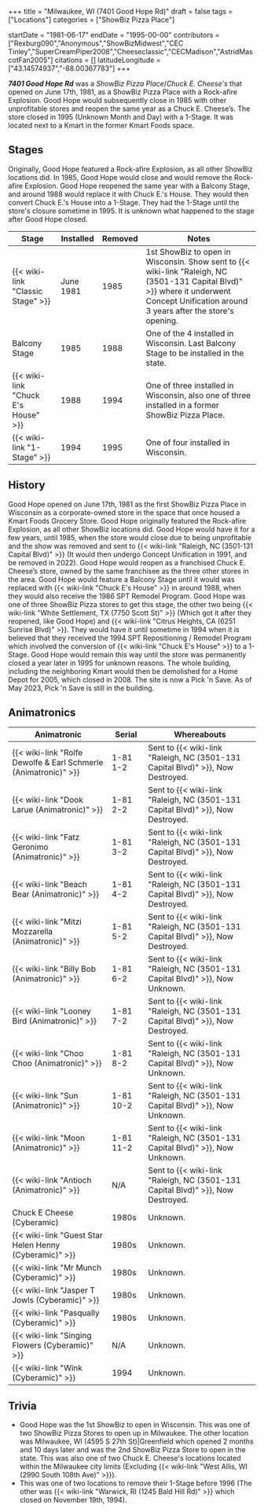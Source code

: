 +++
title = "Milwaukee, WI (7401 Good Hope Rd)"
draft = false
tags = ["Locations"]
categories = ["ShowBiz Pizza Place"]


startDate = "1981-06-17"
endDate = "1995-00-00"
contributors = ["Rexburg090","Anonymous","ShowBizMidwest","CEC Tinley","SuperCreamPiper2008","Cheeseclassic","CECMadison","AstridMascotFan2005"]
citations = []
latitudeLongitude = ["43.14574937","-88.00367783"]
+++

***7401 Good Hope Rd*** was a *ShowBiz Pizza Place*/*Chuck E. Cheese's* that opened on June 17th, 1981, as a ShowBiz Pizza Place with a Rock-afire Explosion. Good Hope would subsequently close in 1985 with other unprofitable stores and reopen the same year as a Chuck E. Cheese’s. The store closed in 1995 (Unknown Month and Day) with a 1-Stage. It was located next to a Kmart in the former Kmart Foods space.

## Stages

Originally, Good Hope featured a Rock-afire Explosion, as all other ShowBiz locations did. In 1985, Good Hope would close and would remove the Rock-afire Explosion. Good Hope reopened the same year with a Balcony Stage, and around 1988 would replace it with Chuck E.'s House. They would then convert Chuck E.'s House into a 1-Stage. They had the 1-Stage until the store's closure sometime in 1995. It is unknown what happened to the stage after Good Hope closed.

| Stage                                     | Installed | Removed | Notes                                                                                                                                                                                         |
|-------------------------------------------|-----------|---------|-----------------------------------------------------------------------------------------------------------------------------------------------------------------------------------------------|
| {{< wiki-link "Classic Stage" >}}   | June 1981 | 1985    | 1st ShowBiz to open in Wisconsin. Show sent to {{< wiki-link "Raleigh, NC (3501-131 Capital Blvd)" >}} where it underwent Concept Unification around 3 years after the store's opening. |
| Balcony Stage                             | 1985      | 1988    | One of the 4 installed in Wisconsin. Last Balcony Stage to be installed in the state.                                                                                                         |
| {{< wiki-link "Chuck E's House" >}} | 1988      | 1994    | One of three installed in Wisconsin, also one of three installed in a former ShowBiz Pizza Place.                                                                                             |
| {{< wiki-link "1-Stage" >}}         | 1994      | 1995    | One of four installed in Wisconsin.                                                                                                                                                           |

## History

Good Hope opened on June 17th, 1981 as the first ShowBiz Pizza Place in Wisconsin as a corporate-owned store in the space that once housed a Kmart Foods Grocery Store. Good Hope originally featured the Rock-afire Explosion, as all other ShowBiz locations did. Good Hope would have it for a few years, until 1985, when the store would close due to being unprofitable and the show was removed and sent to {{< wiki-link "Raleigh, NC (3501-131 Capital Blvd)" >}} (It would then undergo Concept Unification in 1991, and be removed in 2022). Good Hope would reopen as a franchised Chuck E. Cheese’s store, owned by the same franchisee as the three other stores in the area. Good Hope would feature a Balcony Stage until it would was replaced with {{< wiki-link "Chuck E's House" >}} in around 1988, when they would also receive the 1986 SPT Remodel Program. Good Hope was one of three ShowBiz Pizza stores to get this stage, the other two being {{< wiki-link "White Settlement, TX (7750 Scott St)" >}} (Which got it after they reopened, like Good Hope) and {{< wiki-link "Citrus Heights, CA (6251 Sunrise Blvd)" >}}. They would have it until sometime in 1994 when it is believed that they received the 1994 SPT Repositioning / Remodel Program which involved the conversion of {{< wiki-link "Chuck E's House" >}} to a 1-Stage. Good Hope would remain this way until the store was permanently closed a year later in 1995 for unknown reasons. The whole building, including the neighboring Kmart would then be demolished for a Home Depot for 2005, which closed in 2008. The site is now a Pick 'n Save. As of May 2023, Pick 'n Save is still in the building.

## Animatronics

| Animatronic                                                               | Serial    | Whereabouts                                                                           |
|---------------------------------------------------------------------------|-----------|---------------------------------------------------------------------------------------|
| {{< wiki-link "Rolfe Dewolfe &amp; Earl Schmerle (Animatronic)" >}} | 1-81 1-2  | Sent to {{< wiki-link "Raleigh, NC (3501-131 Capital Blvd)" >}}, Now Destroyed. |
| {{< wiki-link "Dook Larue (Animatronic)" >}}                        | 1-81 2-2  | Sent to {{< wiki-link "Raleigh, NC (3501-131 Capital Blvd)" >}}, Now Destroyed. |
| {{< wiki-link "Fatz Geronimo (Animatronic)" >}}                     | 1-81 3-2  | Sent to {{< wiki-link "Raleigh, NC (3501-131 Capital Blvd)" >}}, Now Destroyed. |
| {{< wiki-link "Beach Bear (Animatronic)" >}}                        | 1-81 4-2  | Sent to {{< wiki-link "Raleigh, NC (3501-131 Capital Blvd)" >}}, Now Destroyed. |
| {{< wiki-link "Mitzi Mozzarella (Animatronic)" >}}                  | 1-81 5-2  | Sent to {{< wiki-link "Raleigh, NC (3501-131 Capital Blvd)" >}}, Now Destroyed. |
| {{< wiki-link "Billy Bob (Animatronic)" >}}                         | 1-81 6-2  | Sent to {{< wiki-link "Raleigh, NC (3501-131 Capital Blvd)" >}}, Now Unknown.   |
| {{< wiki-link "Looney Bird (Animatronic)" >}}                       | 1-81 7-2  | Sent to {{< wiki-link "Raleigh, NC (3501-131 Capital Blvd)" >}}, Now Destroyed. |
| {{< wiki-link "Choo Choo (Animatronic)" >}}                         | 1-81 8-2  | Sent to {{< wiki-link "Raleigh, NC (3501-131 Capital Blvd)" >}}, Now Unknown.   |
| {{< wiki-link "Sun (Animatronic)" >}}                               | 1-81 10-2 | Sent to {{< wiki-link "Raleigh, NC (3501-131 Capital Blvd)" >}}, Now Unknown.   |
| {{< wiki-link "Moon (Animatronic)" >}}                              | 1-81 11-2 | Sent to {{< wiki-link "Raleigh, NC (3501-131 Capital Blvd)" >}}, Now Unknown.   |
| {{< wiki-link "Antioch (Animatronic)" >}}                           | N/A       | Sent to {{< wiki-link "Raleigh, NC (3501-131 Capital Blvd)" >}}, Now Destroyed. |
| Chuck E Cheese (Cyberamic)                                                | 1980s     | Unknown.                                                                              |
| {{< wiki-link "Guest Star Helen Henny (Cyberamic)" >}}              | 1980s     | Unknown.                                                                              |
| {{< wiki-link "Mr Munch (Cyberamic)" >}}                            | 1980s     | Unknown.                                                                              |
| {{< wiki-link "Jasper T Jowls (Cyberamic)" >}}                      | 1980s     | Unknown.                                                                              |
| {{< wiki-link "Pasqually (Cyberamic)" >}}                           | 1980s     | Unknown.                                                                              |
| {{< wiki-link "Singing Flowers (Cyberamic)" >}}                     | N/A       | Unknown.                                                                              |
| {{< wiki-link "Wink (Cyberamic)" >}}                                | 1994      | Unknown.                                                                              |

## Trivia

- Good Hope was the 1st ShowBiz to open in Wisconsin. This was one of two ShowBiz Pizza Stores to open up in Milwaukee. The other location was Milwaukee, WI (4595 S 27th St)|Greenfield which opened 2 months and 10 days later and was the 2nd ShowBiz Pizza Store to open in the state. This was also one of two Chuck E. Cheese's locations located within the Milwaukee city limits (Excluding {{< wiki-link "West Allis, WI (2990 South 108th Ave)" >}}).
- This was one of two locations to remove their 1-Stage before 1996 (The other was {{< wiki-link "Warwick, RI (1245 Bald Hill Rd)" >}} which closed on November 19th, 1994).